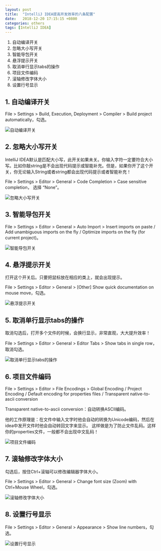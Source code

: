 ```yaml
---
layout: post
title:  "IntelliJ IDEA提高开发效率的八条配置"
date:   2018-12-20 17:15:15 +0800
categories: others
tags: [IntelliJ IDEA]
---
```

1. 自动编译开关
2. 忽略大小写开关
3. 智能导包开关
4. 悬浮提示开关
5. 取消单行显示tabs的操作
6. 项目文件编码
7. 滚轴修改字体大小
8. 设置行号显示

## 1. 自动编译开关

File > Settings > Build, Execution, Deployment > Compiler > Build project automatically，勾选。

![自动编译开关](../upload/2018/12/20/2018-12-20_1.jpg "自动编译开关")

## 2. 忽略大小写开关

IntelliJ IDEA默认是匹配大小写，此开关如果未关。你输入字符一定要符合大小写。比如你敲string是不会出现代码提示或智能补充。但是，如果你开了这个开关，你无论输入String或者string都会出现代码提示或者智能补充！

File > Settings > Editor > General > Code Completion > Case sensitive completion， 选择 “None”。

![忽略大小写开关](../upload/2018/12/20/2018-12-20_2.jpg "忽略大小写开关")

## 3. 智能导包开关
File > Settings > Editor > General > Auto Import > Insert imports on paste / Add unambiguous imports on the fly / Optimize imports on the fly (for current project)。

![智能导包开关](../upload/2018/12/20/2018-12-20_3.jpg "智能导包开关")

## 4. 悬浮提示开关

打开这个开关后。只要把鼠标放在相应的类上，就会出现提示。

File > Settings > Editor > General > [Other] Show quick documentation on mouse move，勾选。

![悬浮提示开关](../upload/2018/12/20/2018-12-20_4.jpg "悬浮提示开关")

## 5. 取消单行显示tabs的操作

取消勾选后，打开多个文件的时候，会换行显示，非常直观，大大提升效率！

File > Settings > Editor > General > Editor Tabs > Show tabs in single row，取消勾选。

![取消单行显示tabs的操作](../upload/2018/12/20/2018-12-20_5.jpg "取消单行显示tabs的操作")

## 6. 项目文件编码

File > Settings > Editor > File Encodings > Global Encoding / Project Encoding / Default encoding for properties files / Transparent native-to-ascii conversion

Transparent native-to-ascii conversion：自动转换ASCII编码。

他的工作原理是：在文件中输入文字时他会自动的转换为Unicode编码，然后在idea中发开文件时他会自动转回文字来显示。
这样做是为了防止文件乱码。这样你的properties文件，一般都不会出现中文乱码！

![项目文件编码](../upload/2018/12/20/2018-12-20_6.jpg "项目文件编码")

## 7. 滚轴修改字体大小

勾选后，按住Ctrl+滚轴可以修改编辑器字体大小。

File > Settings > Editor > General > Change font size (Zoom) with Ctrl+Mouse Wheel，勾选。

![滚轴修改字体大小](../upload/2018/12/20/2018-12-20_7.jpg "滚轴修改字体大小")

## 8. 设置行号显示

File > Settings > Editor > General > Appearance > Show line numbers，勾选。

![设置行号显示](../upload/2018/12/20/2018-12-20_8.jpg "设置行号显示")

